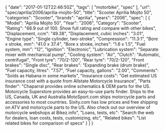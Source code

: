 {
    "date": "2017-01-12T22:46:50Z",
    "tags": [
        "motorbike",
        "spec"
    ],
    "url": "spec\/aprilia\/2006\/aprilia-mojito-50",
    "title": "Scooter Aprilia Mojito 50",
    "categories": "Scooter",
    "brands": "aprilia",
    "years": "2006",
    "spec": [
        {
            "Model": "Aprilia Mojito 50",
            "Year": "2006",
            "Category": "Scooter",
            "Rating": "68.9 out of 100. Show full rating and compare with other bikes",
            "Displacement, ccm": "49.38",
            "Displacement, cubic inches": "3.01",
            "Engine type": "Single cylinder, two-stroke",
            "Compression": "11.3:1",
            "Bore x stroke, mm": "41.0 x 37.4",
            "Bore x stroke, inches": "1.6 x 1.5",
            "Fuel system, mm": "12",
            "Ignition": "Electronic",
            "Lubrication system": "Separate mixer with mechanical pump",
            "Cooling system": "Air",
            "Clutch": "Automatic, centrifugal",
            "Front tyre": "70\/2-120",
            "Rear tyre": "70\/2-120",
            "Front brakes": "Single disc",
            "Rear brakes": "Expanding brake (drum brake)",
            "Fuel capacity, litres": "7.57",
            "Fuel capacity, gallons": "2.00",
            "Comments": "Solds as Habana in some markets",
            "Insurance costs": "Get estimated US insurance cost with a quote from Allstate Motorcycle Insurance",
            "Parts finder": "Chaparral provides online schematics & OEM parts for the US.   Motorcycle Superstore provides an easy-to-use parts finder. Ships to the US, Canada, UK and Australia.MotoSport.com ships motorcycle parts and accessories to most countries.    Sixity.com has low prices and free shipping on ATV and motorcycle parts to the US. Also check out our overview of motorcycle webshops at Bikez.info",
            "Loans, tests, etc": "Search the web for dealers, loan costs, tests, customizing, etc",
            "Related bikes": "List related bikes for comparison of specs"
        }
    ]
}